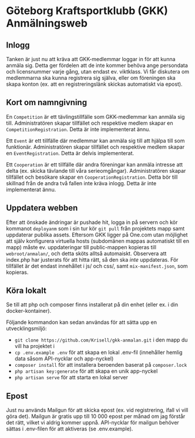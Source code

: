 # Göteborg Kraftsportklubb (GKK) Anmälningsweb

## Inlogg
Tanken är just nu att kräva att GKK-medlemmar loggar in för att kunna anmäla sig. Detta ger fördelen att de inte kommer behöva ange persondata och licensnummer varje gång, utan endast ev. viktklass.
Vi får diskutera om medlemmarna ska kunna registrera sig själva, eller om föreningen ska skapa konton (ex. att en registreringslänk skickas automatiskt via epost).

## Kort om namngivning
En `Competition` är ett tävlingstillfälle som GKK-medlemmar kan anmäla sig till.
Administratören skapar tillfället och respektive medlem skapar en `CompetitionRegistration`.
Detta är inte implementerat ännu.

Ett `Event` är ett tillfälle där medlemmar kan anmäla sig till att hjälpa till som funktionär.
Administratören skapar tillfället och respektive medlem skapar en `EventRegistration`.
Detta är delvis implementerat.

Ett `Cooperation` är ett tillfälle där andra föreningar kan anmäla intresse att delta (ex. skicka tävlande till våra serieomgångar).
Administratören skapar tillfället och besökare skapar en `CooperationRegistration`. Detta bör till skillnad från de andra två fallen inte kräva inlogg.
Detta är inte implementerat ännu.

## Uppdatera webben
Efter att önskade ändringar är pushade hit, logga in på servern och kör kommanot `deployanm` som i sin tur kör `git pull` från projektets mapp samt uppdaterar publika assets. Eftersom GKK ligger på One.com utan möjlighet att själv konfigurera virtuella hosts (subdomänen mappas automatiskt till en mapp) måste ev. uppdateringar till public-mappen kopieras till `webroot/anmalan/`, och detta sköts alltså automaiskt. Observera att index.php har justerats för att hitta rätt, så den ska *inte* uppdateras. För tillfället är det endast innehållet i js/ och css/, samt `mix-manifest.json`, som kopieras.

## Köra lokalt
Se till att php och composer finns installerat på din enhet (eller ex. i din docker-kontainer).

Följande kommandon kan sedan användas för att sätta upp en utvecklingsmiljö:
 * `git clone https://github.com/Krisell/gkk-anmalan.git` i den mapp du vill ha projektet i
 * `cp .env.example .env` för att skapa en lokal .env-fil (innehåller hemlig data såsom API-nycklar och app-nyckel)
 * `composer install` för att installera beroenden baserat på `composer.lock`
 * `php artisan key:generate` för att skapa en unik app-nyckel
 * `php artisan serve` för att starta en lokal server

## Epost
Just nu används Mailgun för att skicka epost (ex. vid registrering, ifall vi vill göra det). Mailgun är gratis upp till 10 000 epost per månad om jag förstår det rätt, vilket vi aldrig kommer uppnå. API-nycklar för mailgun behöver sättas i .env-filen för att aktiveras (se .env.example).
